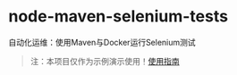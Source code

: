 # node-maven-selenium-tests
自动化运维：使用Maven与Docker运行Selenium测试

> 注：本项目仅作为示例演示使用！[使用指南](https://docs.buddy.red/docs/guides/selenium-tests-with-maven-in-docker)
